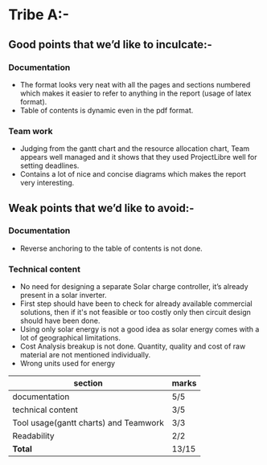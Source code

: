 # Tribe A:-

## Good points that we’d like to inculcate:-
  
  ### Documentation

-	The format looks very neat with all the pages and sections numbered which makes it easier to refer to anything in the report  (usage of latex format).
-	Table of contents is dynamic even in the pdf format.  
  
   ### Team work

-	Judging from the gantt chart and the resource allocation chart, Team appears well managed and it shows that they used ProjectLibre well for setting deadlines.
-	Contains a lot of nice and concise diagrams which makes the report very interesting. 



## Weak points that we’d like to avoid:-

   ### Documentation 

-	Reverse anchoring to the table of contents is not done.

   ###  Technical content     
 
-	No need for designing a separate Solar charge controller, it’s already present in a solar inverter.
-	First step should have been to check for already available commercial solutions, then if it's not feasible or too costly only then circuit design should have been done.
-	Using only solar energy is not a good idea as solar energy comes with a lot of geographical limitations.
-	Cost Analysis breakup is not done. Quantity, quality and cost of raw material are not mentioned individually.
-	Wrong units used for energy

| section                                                  | marks|
|----------------------------------------------------|---------|
|documentation                                       | 5/5     |
|technical content                                    | 3/5     |
|Tool usage(gantt charts) and Teamwork                | 3/3        |  
|Readability                                             | 2/2        |           
| **Total**                                                 |  13/15  |
